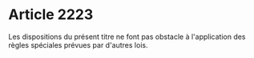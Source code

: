 # Article 2223

Les dispositions du présent titre ne font pas obstacle à l'application des règles spéciales prévues par d'autres lois.
